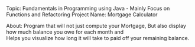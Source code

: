 Topic: Fundamentals in Programming using Java - Mainly Focus on Functions and Refactoring
Project Name: Mortgage Calculator

About: Program that will not just compute your Mortgage,
But also display how much balance you owe for each month and  
Helps you visualize how long it will take to paid off your remaining balance.

